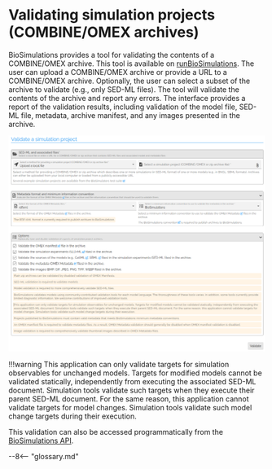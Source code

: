 # Validating simulation projects (COMBINE/OMEX archives)

BioSimulations provides a tool for validating the contents of a COMBINE/OMEX archive. This tool is available on [runBioSimulations](https://run.biosimulations.org/utils/validate-project). The user can upload a COMBINE/OMEX archive or provide a URL to a COMBINE/OMEX archive. Optionally, the user can select a subset of the archive to validate (e.g., only SED-ML files). The tool will validate the contents of the archive and report any errors. The interface provides a report of the validation results, including validation of the model file, SED-ML file, metadata, archive manifest, and any images presented in the archive.

![validation-tool](./images/validate.png)

!!!warning
    This application can only validate targets for simulation observables for unchanged models. Targets for modified models cannot be validated statically, independently from executing the associated SED-ML document. Simulation tools validate such targets when they execute their parent SED-ML document. For the same reason, this application cannot validate targets for model changes. Simulation tools validate such model change targets during their execution.

This validation can also be accessed programmatically from the [BioSimulations API](https://combine.api.biosimulations.org).

--8<-- "glossary.md"
